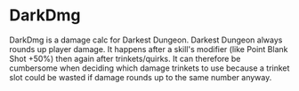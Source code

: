 # DarkDmg
DarkDmg is a damage calc for Darkest Dungeon. Darkest Dungeon always rounds up player damage. It happens after a skill's modifier (like Point Blank Shot +50%) then again after trinkets/quirks. It can therefore be cumbersome when deciding which damage trinkets to use because a trinket slot could be wasted if damage rounds up to the same number anyway.
